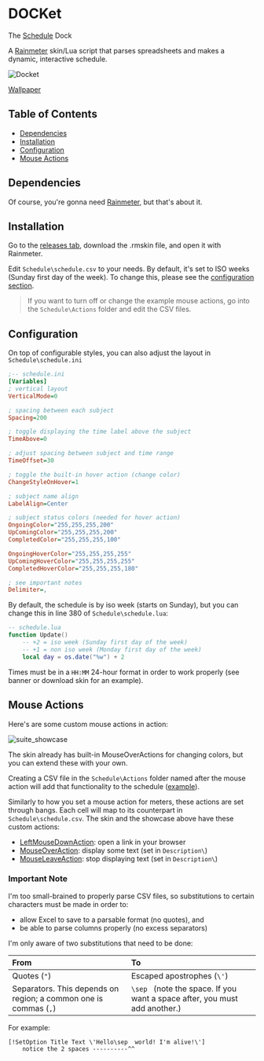 # DOCKet

The [Schedule](https://www.merriam-webster.com/thesaurus/docket) Dock

A [Rainmeter](https://www.rainmeter.net/) skin/Lua script that parses spreadsheets and makes a dynamic, interactive schedule.

![Docket](https://user-images.githubusercontent.com/27886422/174475965-24ba51c9-3f0b-4630-89aa-5a5bd62a2d2f.png)

[Wallpaper](https://www.deviantart.com/aaronolive/art/Firewatch-Mods-619259473)

## Table of Contents

* [Dependencies](#dependencies)
* [Installation](#installation)
* [Configuration](#configuration)
* [Mouse Actions](#mouse-actions)

## Dependencies

Of course, you're gonna need [Rainmeter](https://www.rainmeter.net/), but that's about it.

## Installation

Go to the [releases tab](https://github.com/ChuseCubr/RM-Docket/releases), download the .rmskin file, and open it with Rainmeter.

Edit `Schedule\schedule.csv` to your needs. By default, it's set to ISO weeks (Sunday first day of the week). To change this, please see the [configuration section](#configuration).

> If you want to turn off or change the example mouse actions, go into the `Schedule\Actions` folder and edit the CSV files.

## Configuration

On top of configurable styles, you can also adjust the layout in `Schedule\schedule.ini`

```ini
;-- schedule.ini
[Variables]
; vertical layout
VerticalMode=0

; spacing between each subject
Spacing=200

; toggle displaying the time label above the subject
TimeAbove=0

; adjust spacing between subject and time range
TimeOffset=30

; toggle the built-in hover action (change color)
ChangeStyleOnHover=1

; subject name align
LabelAlign=Center

; subject status colors (needed for hover action)
OngoingColor="255,255,255,200"
UpComingColor="255,255,255,200"
CompletedColor="255,255,255,100"

OngoingHoverColor="255,255,255,255"
UpComingHoverColor="255,255,255,255"
CompletedHoverColor="255,255,255,180"

; see important notes
Delimiter=,
```

By default, the schedule is by iso week (starts on Sunday), but you can change this in line 380 of `Schedule\schedule.lua`:

```lua
-- schedule.lua
function Update()
    -- +2 = iso week (Sunday first day of the week)
    -- +1 = non iso week (Monday first day of the week)
    local day = os.date("%w") + 2
```

Times must be in a `HH:MM` 24-hour format in order to work properly (see banner or download skin for an example).

## Mouse Actions

Here's are some custom mouse actions in action:

![suite_showcase](https://user-images.githubusercontent.com/27886422/159912205-dd269250-f1c4-47ee-b858-f598084b8074.gif)

The skin already has built-in MouseOverActions for changing colors, but you can extend these with your own.

Creating a CSV file in the `Schedule\Actions` folder named after the mouse action will add that functionality to the schedule ([example](https://github.com/ChuseCubr/RM-Docket/tree/main/Schedule/Actions)).

Similarly to how you set a mouse action for meters, these actions are set through bangs. Each cell will map to its counterpart in `Schedule\schedule.csv`. The skin and the showcase above have these custom actions:

* [LeftMouseDownAction](https://github.com/ChuseCubr/RM-Docket/blob/main/Schedule/Actions/LeftMouseDownAction.csv): open a link in your browser
* [MouseOverAction](https://github.com/ChuseCubr/RM-Docket/blob/main/Schedule/Actions/MouseOverAction.csv): display some text (set in `Description\`)
* [MouseLeaveAction](https://github.com/ChuseCubr/RM-Docket/blob/main/Schedule/Actions/MouseLeaveAction.csv): stop displaying text (set in `Description\`)

### Important Note

I'm too small-brained to properly parse CSV files, so substitutions to certain characters must be made in order to:

* allow Excel to save to a parsable format (no quotes), and
* be able to parse columns properly (no excess separators)

I'm only aware of two substitutions that need to be done:

| From | To |
|:--|:--|
| Quotes (`"`) | Escaped apostrophes (`\'`) |
| Separators. This depends on region; a common one is commas (`,`) | `\sep ` (note the space. If you want a space after, you must add another.) |

For example:

```
[!SetOption Title Text \'Hello\sep  world! I'm alive!\']
    notice the 2 spaces ----------^^
```
